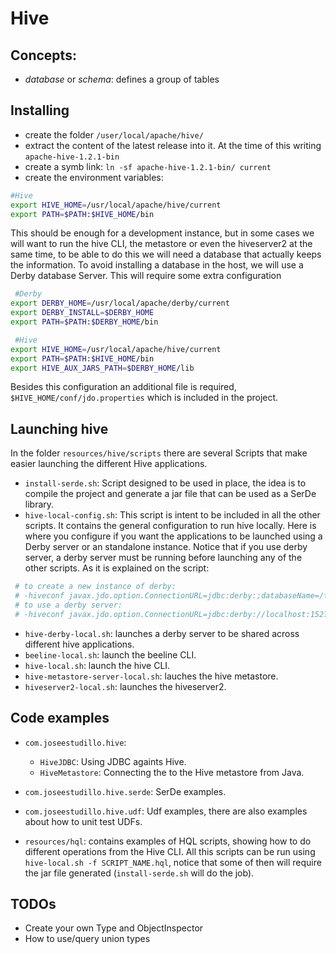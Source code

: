 # Hive

## Concepts:

- _database_ or _schema_: defines a group of tables

## Installing

- create the folder `/user/local/apache/hive/`
- extract the content of the latest release into it. At the time of this writing `apache-hive-1.2.1-bin`
- create a symb link: `ln -sf apache-hive-1.2.1-bin/ current`
- create the environment variables:
```bash
#Hive
export HIVE_HOME=/usr/local/apache/hive/current
export PATH=$PATH:$HIVE_HOME/bin
```

This should be enough for a development instance, but in some cases we will want to run the hive CLI, the metastore or even the hiveserver2 at the same time, to be able to do this we will need a database that actually keeps the information. To avoid installing a database in the host, we will use a Derby database Server. This will require some extra configuration

```bash
 #Derby
export DERBY_HOME=/usr/local/apache/derby/current
export DERBY_INSTALL=$DERBY_HOME
export PATH=$PATH:$DERBY_HOME/bin

 #Hive
export HIVE_HOME=/usr/local/apache/hive/current
export PATH=$PATH:$HIVE_HOME/bin
export HIVE_AUX_JARS_PATH=$DERBY_HOME/lib
```

Besides this configuration an additional file is required, `$HIVE_HOME/conf/jdo.properties` which is included in the project.

## Launching hive

In the folder `resources/hive/scripts` there are several Scripts that make easier launching the different Hive applications.

- `install-serde.sh`: Script designed to be used in place, the idea is to compile the project and generate a jar file that can be used as a SerDe library.
- `hive-local-config.sh`: This script is intent to be included in all the other scripts. It contains the general configuration to run hive locally. Here is where you configure if you want the applications to be launched using a Derby server or an standalone instance. Notice that if you use derby server, a derby server must be running before launching any of the other scripts. As it is explained on the script:

```bash
 # to create a new instance of derby:
 # -hiveconf javax.jdo.option.ConnectionURL=jdbc:derby:;databaseName=/tmp/hive/metastore_db;create=true
 # to use a derby server: 
 # -hiveconf javax.jdo.option.ConnectionURL=jdbc:derby://localhost:1527/tmp/hive/metastore_db;create=true
```
- `hive-derby-local.sh`: launches a derby server to be shared across different hive applications.
- `beeline-local.sh`: launch the beeline CLI.
- `hive-local.sh`: launch the hive CLI.
- `hive-metastore-server-local.sh`: lauches the hive metastore.
- `hiveserver2-local.sh`: launches the hiveserver2. 

## Code examples

- `com.joseestudillo.hive`:
  - `HiveJDBC`: Using JDBC againts Hive.
  - `HiveMetastore`: Connecting the to the Hive metastore from Java.
- `com.joseestudillo.hive.serde`: SerDe examples.
- `com.joseestudillo.hive.udf`: Udf examples, there are also examples about how to unit test UDFs.

- `resources/hql`: contains examples of HQL scripts, showing how to do different operations from the Hive CLI. All this scripts can be run using `hive-local.sh -f SCRIPT_NAME.hql`, notice that some of then will require the jar file generated (`install-serde.sh` will do the job).

## TODOs
- Create your own Type and ObjectInspector
- How to use/query union types
